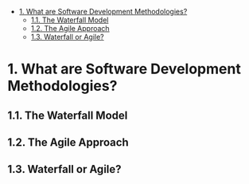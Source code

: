 - [1. What are Software Development Methodologies?](#1-what-are-software-development-methodologies)
  - [1.1. The Waterfall Model](#11-the-waterfall-model)
  - [1.2. The Agile Approach](#12-the-agile-approach)
  - [1.3. Waterfall or Agile?](#13-waterfall-or-agile)

# 1. What are Software Development Methodologies?

## 1.1. The Waterfall Model

## 1.2. The Agile Approach

## 1.3. Waterfall or Agile?